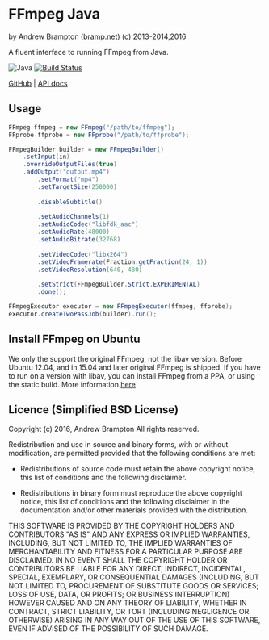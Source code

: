 FFmpeg Java
===========
by Andrew Brampton ([bramp.net](http://bramp.net)) (c) 2013-2014,2016

A fluent interface to running FFmpeg from Java.

![Java](https://img.shields.io/badge/Java-6+-brightgreen.svg)
[![Build Status](https://img.shields.io/travis/bramp/ffmpeg-cli-wrapper/master.svg)](https://travis-ci.org/bramp/ffmpeg-cli-wrapper)

[GitHub](https://github.com/bramp/ffmpeg-cli-wrapper) | [API docs](https://bramp.github.io/ffmpeg-cli-wrapper/)

Usage
-----

```java
FFmpeg ffmpeg = new FFmpeg("/path/to/ffmpeg");
FFprobe ffprobe = new FFprobe("/path/to/ffprobe");

FFmpegBuilder builder = new FFmpegBuilder()
    .setInput(in)
    .overrideOutputFiles(true)
    .addOutput("output.mp4")
        .setFormat("mp4")
        .setTargetSize(250000)
        
        .disableSubtitle()
        
        .setAudioChannels(1)
        .setAudioCodec("libfdk_aac")
        .setAudioRate(48000)
        .setAudioBitrate(32768)
        
        .setVideoCodec("libx264")
        .setVideoFramerate(Fraction.getFraction(24, 1))
        .setVideoResolution(640, 480)
        
        .setStrict(FFmpegBuilder.Strict.EXPERIMENTAL)
        .done();

FFmpegExecutor executor = new FFmpegExecutor(ffmpeg, ffprobe);
executor.createTwoPassJob(builder).run();
```

Install FFmpeg on Ubuntu
-----------------

We only the support the original FFmpeg, not the libav version. Before Ubuntu 12.04, and in 15.04
and later original FFmpeg is shipped. If you have to run on a version with libav, you can install
FFmpeg from a PPA, or using the static build. More information [here](http://askubuntu.com/q/373322/34845)

Licence (Simplified BSD License)
--------------------------------
Copyright (c) 2016, Andrew Brampton
All rights reserved.

Redistribution and use in source and binary forms, with or without
modification, are permitted provided that the following conditions are met:

* Redistributions of source code must retain the above copyright notice, this
  list of conditions and the following disclaimer.

* Redistributions in binary form must reproduce the above copyright notice,
  this list of conditions and the following disclaimer in the documentation
  and/or other materials provided with the distribution.

THIS SOFTWARE IS PROVIDED BY THE COPYRIGHT HOLDERS AND CONTRIBUTORS "AS IS"
AND ANY EXPRESS OR IMPLIED WARRANTIES, INCLUDING, BUT NOT LIMITED TO, THE
IMPLIED WARRANTIES OF MERCHANTABILITY AND FITNESS FOR A PARTICULAR PURPOSE ARE
DISCLAIMED. IN NO EVENT SHALL THE COPYRIGHT HOLDER OR CONTRIBUTORS BE LIABLE
FOR ANY DIRECT, INDIRECT, INCIDENTAL, SPECIAL, EXEMPLARY, OR CONSEQUENTIAL
DAMAGES (INCLUDING, BUT NOT LIMITED TO, PROCUREMENT OF SUBSTITUTE GOODS OR
SERVICES; LOSS OF USE, DATA, OR PROFITS; OR BUSINESS INTERRUPTION) HOWEVER
CAUSED AND ON ANY THEORY OF LIABILITY, WHETHER IN CONTRACT, STRICT LIABILITY,
OR TORT (INCLUDING NEGLIGENCE OR OTHERWISE) ARISING IN ANY WAY OUT OF THE USE
OF THIS SOFTWARE, EVEN IF ADVISED OF THE POSSIBILITY OF SUCH DAMAGE.
